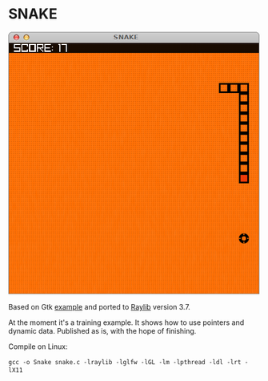 # SNAKE

![](./images/snake.png)

Based on Gtk [example](www.opita.net/node/876) and ported to [Raylib](www.raylib.com) version 3.7.

At the moment it's a training example. It shows how to use pointers and dynamic data.
Published as is, with the hope of finishing.

Compile on Linux:

	gcc -o Snake snake.c -lraylib -lglfw -lGL -lm -lpthread -ldl -lrt -lX11 

